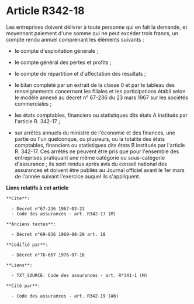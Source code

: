 # Article R342-18

Les entreprises doivent délivrer à toute personne qui en fait la demande, et moyennant paiement d'une somme qui ne peut
excéder trois francs, un compte rendu annuel comprenant les éléments suivants :

- le compte d'exploitation générale ;

- le compte général des pertes et profits ;

- le compte de répartition et d'affectation des résultats ;

- le bilan complété par un extrait de la classe 0 et par le tableau des renseignements concernant les filiales et les
participations établi selon le modèle annexé au décret n° 67-236 du 23 mars 1967 sur les sociétés commerciales ;

- les états comptables, financiers ou statistiques dits états A institués par l'article R. 342-17 ;

- sur arrêtés annuels du ministre de l'économie et des finances, une partie ou l'un quelconque, ou plusieurs, ou la totalité
des états comptables, financiers ou statistiques dits états B institués par l'article R. 342-17. Ces arrêtés ne peuvent être
pris que pour l'ensemble des entreprises pratiquant une même catégorie ou sous-catégorie d'assurance ; ils sont rendus après
avis du conseil national des assurances et doivent être publiés au Journal officiel avant le 1er mars de l'année suivant
l'exercice auquel ils s'appliquent.

**Liens relatifs à cet article**

	**Cite**:

	  - Décret n°67-236 1967-03-23
	  - Code des assurances - art. R342-17 (M)

	**Anciens textes**:

	  - Décret n°69-836 1969-08-29 art. 18

	**Codifié par**:

	  - Décret n°76-667 1976-07-16

	**Liens**:

	  - TXT_SOURCE: Code des assurances - art. R*341-1 (M)

	**Cité par**:

	  - Code des assurances - art. R342-19 (Ab)
